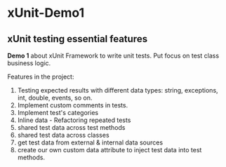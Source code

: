 # xUnit-Demo1
## xUnit testing essential features

**Demo 1**  about xUnit Framework to write unit tests.
Put focus on test class business logic.

Features in the project:
1. Testing expected results with different data types: string, exceptions, int, double, events, so on.
2. Implement custom comments in tests.
3. Implement test's categories
4. Inline data - Refactoring repeated tests
5. shared  test data across test methods
6. shared  test data across classes
7. get  test data from external & internal data sources
8. create our own custom data attribute to inject test data into test methods.
